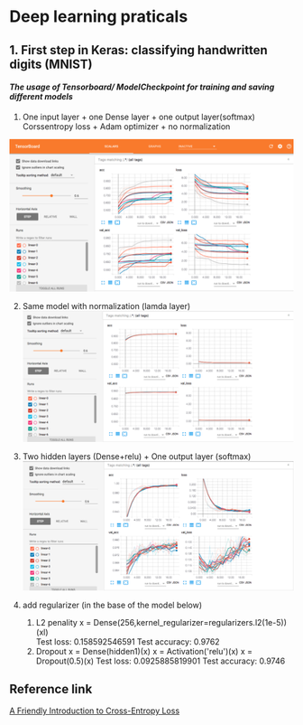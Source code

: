 # Deep learning praticals

## 1. First step in Keras: classifying handwritten digits (MNIST)

#### *The usage of Tensorboard/ ModelCheckpoint for training and saving different models*

1. One input layer + one Dense layer + one output layer(softmax)  
 Corssentropy loss + Adam optimizer  + no normalization   

 ![Deep1](https://github.com/ftZHOU/readmePicture/blob/master/deep_1.png)

2. Same model with normalization (lamda layer)   
 ![Deep2](https://github.com/ftZHOU/readmePicture/blob/master/deep_2.png)

3. Two hidden layers (Dense+relu) + One output layer (softmax)
 ![Deep3](https://github.com/ftZHOU/readmePicture/blob/master/deep_3.png)

4. add regularizer (in the base of the model below)
   1. L2 penality
                x = Dense(256,kernel_regularizer=regularizers.l2(1e-5))(xl)  
    Test loss: 0.158592546591  Test accuracy: 0.9762
   2. Dropout
                x = Dense(hidden1)(x)
                x = Activation('relu')(x)
                x = Dropout(0.5)(x)
    Test loss: 0.0925885819901  Test accuracy: 0.9746                                                                                                                                                                                                                                                                                                



##  Reference link 
[A Friendly Introduction to Cross-Entropy Loss](https://rdipietro.github.io/friendly-intro-to-cross-entropy-loss/#cross-entropy)  

  